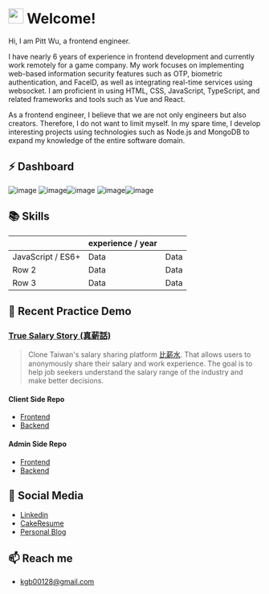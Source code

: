# <img src="https://i.imgur.com/N573qVR.gif" width="30px" height="30px"> Welcome!

Hi, I am Pitt Wu, a frontend engineer.

I have nearly 6 years of experience in frontend development and currently work remotely for a game company. My work focuses on implementing web-based information security features such as OTP, biometric authentication, and FaceID, as well as integrating real-time services using websocket. I am proficient in using HTML, CSS, JavaScript, TypeScript, and related frameworks and tools such as Vue and React.

As a frontend engineer, I believe that we are not only engineers but also creators. Therefore, I do not want to limit myself. In my spare time, I develop interesting projects using technologies such as Node.js and MongoDB to expand my knowledge of the entire software domain.

## ⚡ Dashboard

![image](http://github-profile-summary-cards.vercel.app/api/cards/profile-details?username=wuzhe0912&theme=github_dark)
![image](http://github-profile-summary-cards.vercel.app/api/cards/repos-per-language?username=wuzhe0912&theme=github_dark)![image](http://github-profile-summary-cards.vercel.app/api/cards/most-commit-language?username=wuzhe0912&theme=github_dark)
![image](http://github-profile-summary-cards.vercel.app/api/cards/stats?username=wuzhe0912&theme=github_dark)![image](http://github-profile-summary-cards.vercel.app/api/cards/productive-time?username=wuzhe0912&theme=github_dark&utcOffset=8)

## 📚 Skills

|                   | experience / year |      |
| ----------------- | ----------------- | ---- |
| JavaScript / ES6+ | Data              | Data |
| Row 2             | Data              | Data |
| Row 3             | Data              | Data |

## 📜 Recent Practice Demo

### [True Salary Story (真薪話)](https://github.com/North-Cat/true-salary-story-client)

> Clone Taiwan's salary sharing platform [比薪水](https://salary.tw/). That allows users to anonymously share their salary and work experience. The goal is to help job seekers understand the salary range of the industry and make better decisions.

#### Client Side Repo

- [Frontend](https://github.com/North-Cat/true-salary-story-client)
- [Backend](https://github.com/North-Cat/true-salary-story-client-api)

#### Admin Side Repo

- [Frontend](https://github.com/North-Cat/true-salary-story-admin)
- [Backend](https://github.com/North-Cat/true-salary-story-admin-api)

## 📝 Social Media

- [Linkedin](https://www.linkedin.com/in/pitt-wu/)
- [CakeResume](https://www.cakeresume.com/pittwu)
- [Personal Blog](https://pitt-wu-blog.vercel.app/)

## 📫 Reach me

- kgb00128@gmail.com
